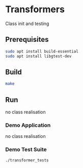 # Transformers
Class init and testing


## Prerequisites

```bash
sudo apt install build-essential
sudo apt install libgtest-dev
```

## Build

```bash
make
```

## Run
no class realisation

### Demo Application
no class realisation

### Demo Test Suite

```bash
./transformer_tests
```
